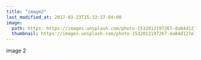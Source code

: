 ```yaml
---
title: "image2"
last_modified_at: 2017-03-23T15:33:37-04:00
image: 
  path: https: https://images.unsplash.com/photo-1532012197267-da84d127e765?ixlib=rb-1.2.1&ixid=MXwxMjA3fDB8MHxleHBsb3JlLWZlZWR8NXx8fGVufDB8fHw%3D&auto=format&fit=crop&w=600&q=60
  thumbnail: https://images.unsplash.com/photo-1532012197267-da84d127e765?ixlib=rb-1.2.1&ixid=MXwxMjA3fDB8MHxleHBsb3JlLWZlZWR8NXx8fGVufDB8fHw%3D&auto=format&fit=crop&w=600&q=60
---
```

image 2
